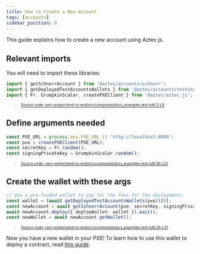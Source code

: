 ```yaml
---
title: How to Create a New Account
tags: [accounts]
sidebar_position: 0
---
```


This guide explains how to create a new account using Aztec.js.

## Relevant imports

You will need to import these libraries:

```typescript title="create_account_imports" showLineNumbers 
import { getSchnorrAccount } from '@aztec/accounts/schnorr';
import { getDeployedTestAccountsWallets } from '@aztec/accounts/testing';
import { Fr, GrumpkinScalar, createPXEClient } from '@aztec/aztec.js';
```
> <sup><sub><a href="https://github.com/AztecProtocol/aztec-packages/blob/v0.87.2/yarn-project/end-to-end/src/composed/docs_examples.test.ts#L2-L6" target="_blank" rel="noopener noreferrer">Source code: yarn-project/end-to-end/src/composed/docs_examples.test.ts#L2-L6</a></sub></sup>


## Define arguments needed

```typescript title="define_account_vars" showLineNumbers 
const PXE_URL = process.env.PXE_URL || 'http://localhost:8080';
const pxe = createPXEClient(PXE_URL);
const secretKey = Fr.random();
const signingPrivateKey = GrumpkinScalar.random();
```
> <sup><sub><a href="https://github.com/AztecProtocol/aztec-packages/blob/v0.87.2/yarn-project/end-to-end/src/composed/docs_examples.test.ts#L18-L23" target="_blank" rel="noopener noreferrer">Source code: yarn-project/end-to-end/src/composed/docs_examples.test.ts#L18-L23</a></sub></sup>


## Create the wallet with these args

```typescript title="create_wallet" showLineNumbers 
// Use a pre-funded wallet to pay for the fees for the deployments.
const wallet = (await getDeployedTestAccountsWallets(pxe))[0];
const newAccount = await getSchnorrAccount(pxe, secretKey, signingPrivateKey);
await newAccount.deploy({ deployWallet: wallet }).wait();
const newWallet = await newAccount.getWallet();
```
> <sup><sub><a href="https://github.com/AztecProtocol/aztec-packages/blob/v0.87.2/yarn-project/end-to-end/src/composed/docs_examples.test.ts#L25-L31" target="_blank" rel="noopener noreferrer">Source code: yarn-project/end-to-end/src/composed/docs_examples.test.ts#L25-L31</a></sub></sup>


Now you have a new wallet in your PXE! To learn how to use this wallet to deploy a contract, read [this guide](./deploy_contract.md).
